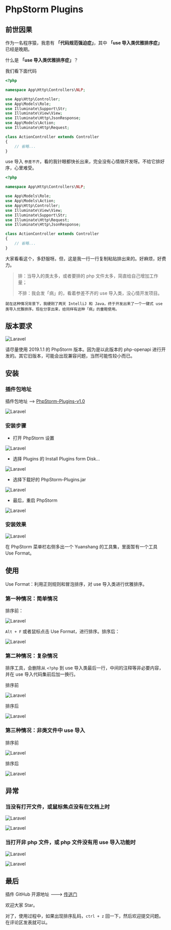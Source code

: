# PhpStorm Plugins

## 前世因果

作为一名程序猿，我患有 **「代码规范强迫症」**，其中 **「use 导入类优雅排序症」** 已经是晚期。

什么是 **「use 导入类优雅排序症」**？

我们看下面代码

```php
<?php

namespace App\Http\Controllers\NLP;

use App\Http\Controller;
use App\Models\Role;
use Illuminate\Support\Str;
use Illuminate\View\View;
use Illuminate\Http\JsonResponse;
use App\Models\Action;
use Illuminate\Http\Request;

class ActionController extends Controller
{
    // 省略...
}
```

use 导入 `参差不齐`，看的我针眼都快长出来，完全没有心情做开发呀。不给它排好序，心里难受。

```php
<?php

namespace App\Http\Controllers\NLP;

use App\Models\Role;
use App\Models\Action;
use App\Http\Controller;
use Illuminate\View\View;
use Illuminate\Support\Str;
use Illuminate\Http\Request;
use Illuminate\Http\JsonResponse;

class ActionController extends Controller
{
    // 省略...
}
```

大家看看这个，多舒服呀。但，这是我一行一行复制粘贴排出来的。好麻烦，好费力。

> 排：当导入的类太多，或者要排的 php 文件太多，简直给自己增加工作量；
> 
> 不排：我会发「病」的，看着参差不齐的 use 导入类，没心情开发项目。


```
就在这种情况背景下，我硬刚了两天 IntelliJ 和 Java，终于开发出来了一个一键式 use 类导入优雅排序。现在分享出来，给同样有这种「病」的童鞋使用。
```

## 版本要求

![Laravel](https://iocaffcdn.phphub.org/uploads/images/201905/11/27709/h3GJjX26qk.png!large)

请尽量使用 2019.1.1 的 PhpStorm 版本。因为是以此版本的 php-openapi 进行开发的。其它旧版本，可能会出现兼容问题，当然可能性较小而已。

## 安装

### 插件包地址

插件包地址 --> [PhpStorm-Plugins-v1.0](https://github.com/zgh-yuanshang/PhpStorm-Plugins/releases)

![Laravel](https://iocaffcdn.phphub.org/uploads/images/201905/11/27709/3C3SIFpzPE.png!large)

### 安装步骤

- 打开 PhpStorm 设置

![Laravel](https://iocaffcdn.phphub.org/uploads/images/201905/11/27709/1mLGZMNiB3.png!large)

- 选择 Plugins 的 Install Plugins form Disk...

![Laravel](https://iocaffcdn.phphub.org/uploads/images/201905/11/27709/OMN1hJGjDF.png!large)

- 选择下载好的 PhpStorm-Plugins.jar

![Laravel](https://iocaffcdn.phphub.org/uploads/images/201905/11/27709/s6o0ABGkqb.png!large)

- 最后，重启 PhpStorm

![Laravel](https://iocaffcdn.phphub.org/uploads/images/201905/11/27709/QOXU5gD1jo.png!large)

### 安装效果

![Laravel](https://iocaffcdn.phphub.org/uploads/images/201905/11/27709/uCBU1qG6uh.png!large)

在 PhpStorm 菜单栏右侧多出一个 Yuanshang 的工具集，里面暂有一个工具 Use Format。

## 使用

Use Format：利用正则规则和冒泡排序，对 use 导入类进行优雅排序。

### 第一种情况：简单情况

排序前：

![Laravel](https://iocaffcdn.phphub.org/uploads/images/201905/11/27709/ohWjY5B6j1.png!large)

`Alt + F` 或者鼠标点击 Use Format，进行排序。排序后：

![Laravel](https://iocaffcdn.phphub.org/uploads/images/201905/11/27709/VKXirO53tc.png!large)

### 第二种情况：复杂情况

排序工具，会删除从 `<?php` 到 use 导入类最后一行，中间的注释等非必要内容，并在 use 导入代码集前后加一换行。

排序前

![Laravel](https://iocaffcdn.phphub.org/uploads/images/201905/11/27709/X5pWf9FVyQ.png!large)

排序后

![Laravel](https://iocaffcdn.phphub.org/uploads/images/201905/11/27709/VKXirO53tc.png!large)

### 第三种情况：非类文件中 use 导入

排序前

![Laravel](https://iocaffcdn.phphub.org/uploads/images/201905/11/27709/54zMEKx2sE.png!large)

排序后

![Laravel](https://iocaffcdn.phphub.org/uploads/images/201905/11/27709/IZ0Pqe2xje.png!large)

## 异常

### 当没有打开文件，或鼠标焦点没有在文档上时

![Laravel](https://iocaffcdn.phphub.org/uploads/images/201905/11/27709/mekCruzJsh.png!large)

![Laravel](https://iocaffcdn.phphub.org/uploads/images/201905/11/27709/wmu51Sr4O2.png!large)

### 当打开非 php 文件，或 php 文件没有用 use 导入功能时

![Laravel](https://iocaffcdn.phphub.org/uploads/images/201905/11/27709/C9wrWCRO3Z.png!large)

![Laravel](https://iocaffcdn.phphub.org/uploads/images/201905/11/27709/OD6b05fha5.png!large)

## 最后

插件 GitHub 开源地址 ---> [传送门](https://github.com/zgh-yuanshang/PhpStorm-Plugins)

欢迎大家 Star。

对了，使用过程中，如果出现排序乱码，`ctrl + z` 回一下，然后欢迎提交问题。在评论区发表就可以。